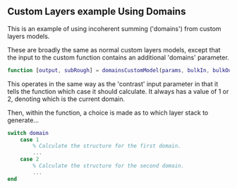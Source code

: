 ## Custom Layers example Using Domains

This is an example of using incoherent summing ('domains') from custom 
layers models.

These are broadly the same as normal custom layers models, except that the
input to the custom function contains an additional 'domains' parameter.

``` matlab
function [output, subRough] = domainsCustomModel(params, bulkIn, bulkOut, contrast, domain)
```

This operates in the same way as the 'contrast' input parameter in that it
tells the function which case it should calculate. It always has a value 
of 1 or 2, denoting which is the current domain.

Then, within the function, a choice is made as to which layer stack to 
generate...

``` matlab
switch domain
    case 1
        % Calculate the structure for the first domain.
        ...
    case 2
        % Calculate the structure for the second domain.
        ...
end
```
